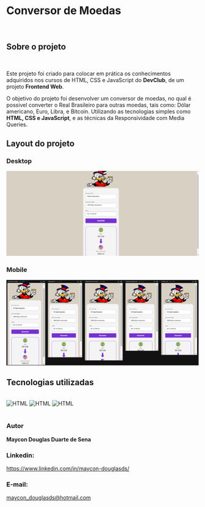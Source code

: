 <h1>Conversor de Moedas</h1>
<br>
<h2>Sobre o projeto</h2>
<br>
<p>Este projeto foi criado para colocar em prática os conhecimentos adquiridos nos cursos de HTML, CSS e JavaScript do <b>DevClub</b>, de um projeto <b>Frontend Web</b>.</p>

<p>O objetivo do projeto foi desenvolver um conversor de moedas, no qual é possivel converter o Real Brasileiro para outras moedas, tais como: Dólar americano, Euro, Libra, e Bitcoin. Utilizando as tecnologias simples como <b>HTML, CSS e JavaScript</b>, e as técnicas da Responsividade com Media Queries.</p>

<h2>Layout do projeto</h2>
<h3>Desktop</h3>
<img src="https://github.com/maycon-douglasd/conversor-de-moedas/blob/main/src/img/desktop.png?raw=true" width="550px"/>

<h3>Mobile</h3>
<img src= "https://github.com/maycon-douglasd/conversor-de-moedas/blob/main/src/img/mobile.png?raw=true" width="700px"/>

<h2>Tecnologias utilizadas</h2>

<div style="display: inline_block"><br> 
 <img aling= "center" alt="HTML" src="https://img.shields.io/badge/HTML5-E34F26?style=for-the-badge&logo=html5&logoColor=white"/> 
 <img aling= "center" alt="HTML" src="https://img.shields.io/badge/CSS3-1572B6?style=for-the-badge&logo=css3&logoColor=white"/>
 <img aling= "center" alt="HTML" src="https://img.shields.io/badge/JavaScript-F7DF1E?style=for-the-badge&logo=javascript&logoColor=black"/>
</div>
<br>
<h3>Autor</h3>

<strong>Maycon Douglas Duarte de Sena</strong>

<h3>Linkedin:</h3>
<a href= "https://www.linkedin.com/in/maycon-douglasds/" target="_blank">https://www.linkedin.com/in/maycon-douglasds/</a>

<h3>E-mail:</h3> <a href="mailto:maycon_douglasds@hotmail.com" target="_blank">maycon_douglasds@hotmail.com</a>

